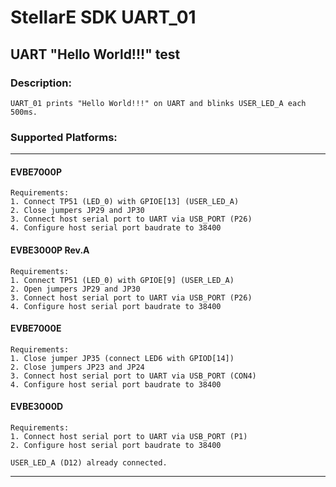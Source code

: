 # StellarE SDK UART_01

## UART "Hello World!!!" test

### Description: 
	UART_01 prints "Hello World!!!" on UART and blinks USER_LED_A each 500ms.
### Supported Platforms:
-----------------------------------------------------------
#### EVBE7000P
	Requirements:
	1. Connect TP51 (LED_0) with GPIOE[13] (USER_LED_A)
	2. Close jumpers JP29 and JP30
	3. Connect host serial port to UART via USB_PORT (P26)
	4. Configure host serial port baudrate to 38400
#### EVBE3000P Rev.A
	Requirements:
	1. Connect TP51 (LED_0) with GPIOE[9] (USER_LED_A)
	2. Open jumpers JP29 and JP30
	3. Connect host serial port to UART via USB_PORT (P26)
	4. Configure host serial port baudrate to 38400
#### EVBE7000E
	Requirements:
	1. Close jumper JP35 (connect LED6 with GPIOD[14])
	2. Close jumpers JP23 and JP24
	3. Connect host serial port to UART via USB_PORT (CON4)
	4. Configure host serial port baudrate to 38400
#### EVBE3000D
	Requirements:
	1. Connect host serial port to UART via USB_PORT (P1)
	2. Configure host serial port baudrate to 38400

	USER_LED_A (D12) already connected.
-----------------------------------------------------------